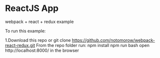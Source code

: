 # ReactJS App
webpack + react + redux example

To run this example:

1.Download this repo or git clone https://github.com/notomorow/webpack-react-redux.git
From the repo folder run:
npm install
npm run bash
open http://localhost:8000/ in the browser




